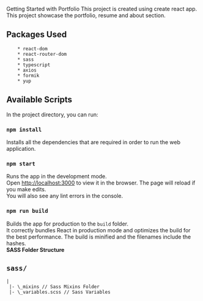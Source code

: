  Getting Started with Portfolio
This project is created using create react app.\
This project showcase the portfolio, resume and about section.
## Packages Used
```
    * react-dom
    * react-router-dom
    * sass
    * typescript
    * axios
    * formik
    * yup
```
## Available Scripts
In the project directory, you can run:

### `npm install`
Installs all the dependencies that are required in order to run the web application.
### `npm start`
Runs the app in the development mode.\
Open [http://localhost:3000](http://localhost:3000) to view it in the browser.
The page will reload if you make edits.\
You will also see any lint errors in the console.
### `npm run build`
Builds the app for production to the `build` folder.\
It correctly bundles React in production mode and optimizes the build for the best performance.
The build is minified and the filenames include the hashes.\
**SASS Folder Structure**
## `sass/`
```
|
 |- \_mixins // Sass Mixins Folder
 |- \_variables.scss // Sass Variables
```
